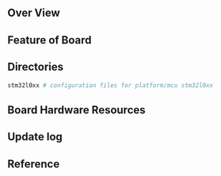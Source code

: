## Over View

## Feature of Board

## Directories

```sh
stm32l0xx # configuration files for platform/mcu stm32l0xx
```

## Board Hardware Resources

## Update log

## Reference
